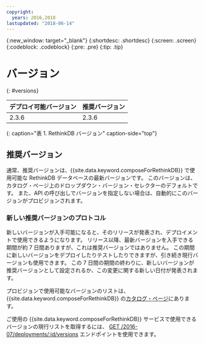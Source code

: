 ```yaml
---
copyright:
  years: 2016,2018
lastupdated: "2018-06-14"
---
```


{:new_window: target="_blank"}
{:shortdesc: .shortdesc}
{:screen: .screen}
{:codeblock: .codeblock}
{:pre: .pre}
{:tip: .tip}

# バージョン 
{: #versions}

デプロイ可能バージョン| 推奨バージョン
----------|-----------
2.3.6 | 2.3.6
{: caption="表 1. RethinkDB バージョン" caption-side="top"}

## 推奨バージョン

通常、推奨バージョンは、{{site.data.keyword.composeForRethinkDB}} で使用可能な RethinkDB データベースの最新バージョンです。 このバージョンは、カタログ・ページ上のドロップダウン・バージョン・セレクターのデフォルトです。 また、API の呼び出しでバージョンを指定しない場合は、自動的にこのバージョンがプロビジョンされます。

### 新しい推奨バージョンのプロトコル

新しいバージョンが入手可能になると、そのリリースが発表され、デプロイメントで使用できるようになります。 リリース以降、最新バージョンを入手できる期間が約 7 日間ありますが、これは推奨バージョンではありません。 この期間に新しいバージョンをデプロイしたりテストしたりできますが、引き続き現行バージョンも使用できます。 この 7 日間の期間の終わりに、新しいバージョンが推奨バージョンとして設定されるか、この変更に関する新しい日付が発表されます。

プロビジョンで使用可能なバージョンのリストは、{{site.data.keyword.composeForRethinkDB}} の[カタログ・ページ](https://console.{DomainName}/catalog/services/compose-for-rethinkdb)にあります。

ご使用の {{site.data.keyword.composeForRethinkDB}} サービスで使用できるバージョンの現行リストを取得するには、
[GET /2016-07/deployments/:id/versions](https://apidocs.compose.com/v1.0/reference#2016-07-get-deployments-versions) エンドポイントを使用できます。
